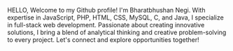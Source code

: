 HELLO, Welcome to my Github profile! I'm Bharatbhushan Negi. With expertise in JavaScript, PHP, HTML, CSS, MySQL, C, and Java, I specialize in full-stack web development. Passionate about creating innovative solutions, I bring a blend of analytical thinking and creative problem-solving to every project. Let's connect and explore opportunities together!
